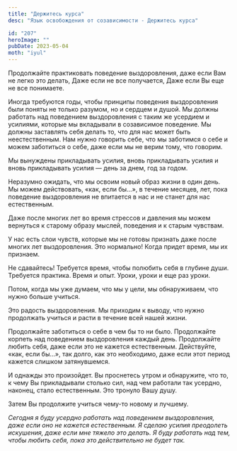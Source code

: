 ```yaml
---
title: "Держитесь курса"
desc: "Язык освобождения от созависимости - Держитесь курса"

id: "207"
heroImage: ""
pubDate: 2023-05-04
moth: "iyul"
---
```


Продолжайте практиковать поведение выздоровления, даже если Вам не легко это
делать, Даже если не все получается, Даже если Вы еще не все понимаете.

Иногда требуются годы, чтобы принципы поведения выздоровления были поняты не
только разумом, но и сердцем и душой. Мы должны работать над поведением
выздоровления с таким же усердием и усилиями, которые мы вкладывали в
созависимое поведение. Мы должны заставлять себя делать то, что для нас может
быть неестественным. Нам нужно говорить себе, что мы заботимся о себе и можем
заботиться о себе, даже если мы не верим тому, что говорим.

Мы вынуждены прикладывать усилия, вновь прикладывать усилия и вновь
прикладывать усилия — день за днем, год за годом.

Неразумно ожидать, что мы освоим новый образ жизни в один день. Мы можем
действовать, «как, если бы…», в течение месяцев, лет, пока поведение
выздоровления не впитается в нас и не станет для нас естественным.

Даже после многих лет во время стрессов и давления мы можем вернуться к
старому образу мыслей, поведения и к старым чувствам.

У нас есть слои чувств, которые мы не готовы признать даже после многих лет
выздоровления. Это нормально! Когда придет время, мы их признаем.

Не сдавайтесь! Требуется время, чтобы полюбить себя в глубине души. Требуется
практика. Время и опыт. Уроки, уроки и еще раз уроки.

Потом, когда мы уже думаем, что мы у цели, мы обнаруживаем, что нужно больше
учиться.

Это радость выздоровления. Мы приходим к выводу, что нужно продолжать учиться
и расти в течение всей нашей жизни.

Продолжайте заботиться о себе в чем бы то ни было. Продолжайте корпеть над
поведением выздоровления каждый день. Продолжайте любить себя, даже если это
не кажется естественным. Действуйте, «как, если бы…», так долго, как это
необходимо, даже если этот период кажется слишком затянувшемся.

И однажды это произойдет. Вы проснетесь утром и обнаружите, что то, к чему Вы
прикладывали столько сил, над чем работали так усердно, наконец, стало
естественным. Это тронуло Вашу душу.

Затем Вы продолжите учиться чему-то новому и лучшему.

_Сегодня_ _я_ _буду_ _усердно_ _работать_ _над_ _поведением_ _выздоровления,_
_даже_ _если_ _оно_ _не_ _кажется_ _естественным._ _Я_ _сделаю_ _усилия_
_преодолеть_ _искушения,_ _даже_ _если_ _мне_ _тяжело_ _это_ _делать._ _Я_
_буду_ _работать_ _над_ _тем,_ _чтобы_ _любить_ _себя,_ _пока_ _это_
_действительно_ _не_ _будет_ _так._
